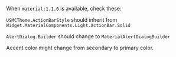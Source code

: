 When `material:1.1.0` is available, check these:

`USMCTheme.ActionBarStyle` should inherit from `Widget.MaterialComponents.Light.ActionBar.Solid`

`AlertDialog.Builder` should change to `MaterialAlertDialogBuilder`

Accent color might change from secondary to primary color.
